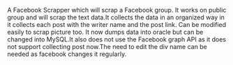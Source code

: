 A Facebook Scrapper which will scrap a Facebook group. It works on public group and will scrap the text data.It collects the data in an organized way in it collects each post with the writer name and the post link. Can be modified easily to scrap picture too. It now dumps data into oracle but can be changed into MySQL.It also does not use the Facebook graph API as it does not support collecting post now.The need to edit the div name can be needed as facebook changes it regularly.
